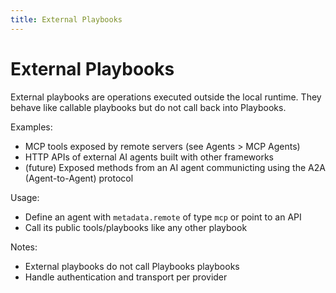 ```yaml
---
title: External Playbooks
---
```


# External Playbooks

External playbooks are operations executed outside the local runtime. They behave like callable playbooks but do not call back into Playbooks.

Examples:

- MCP tools exposed by remote servers (see Agents > MCP Agents)
- HTTP APIs of external AI agents built with other frameworks
- (future) Exposed methods from an AI agent communicting using the A2A (Agent-to-Agent) protocol

Usage:

- Define an agent with `metadata.remote` of type `mcp` or point to an API
- Call its public tools/playbooks like any other playbook

Notes:

- External playbooks do not call Playbooks playbooks
- Handle authentication and transport per provider


